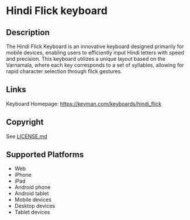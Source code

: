 Hindi Flick keyboard
==============

Description
-----------
The Hindi Flick Keyboard is an innovative keyboard designed primarily for mobile devices, enabling users to efficiently input Hindi letters with speed and precision. 
This keyboard utilizes a unique layout based on the Varnamala, where each key corresponds to a set of syllables, allowing for rapid character selection through flick gestures.

Links
-----
Keyboard Homepage: https://keyman.com/keyboards/hindi_flick

Copyright
---------
See [LICENSE.md](LICENSE.md)

Supported Platforms
-------------------
 * Web
 * iPhone
 * iPad
 * Android phone
 * Android tablet
 * Mobile devices
 * Desktop devices
 * Tablet devices



